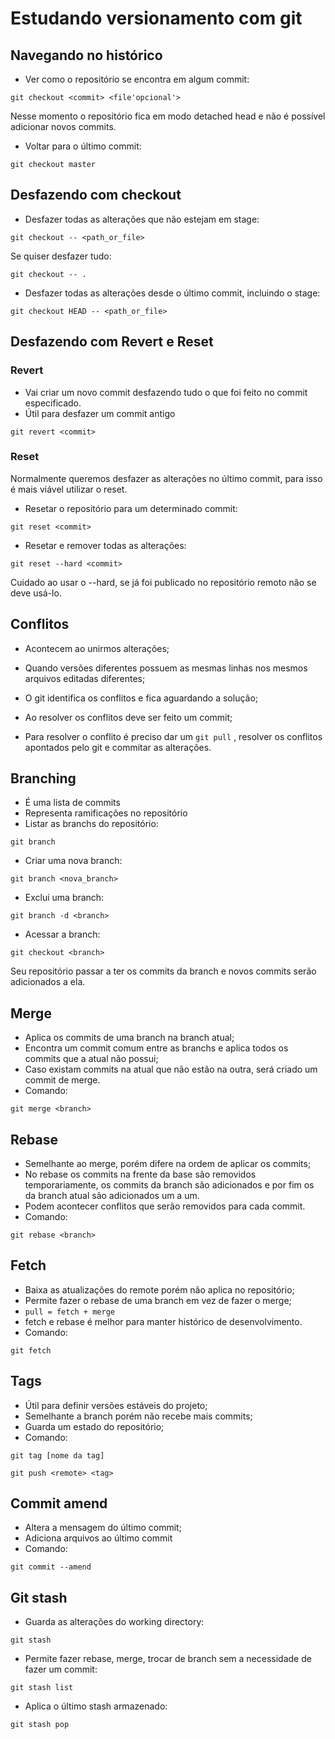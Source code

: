 # Estudando versionamento com git

## Navegando no histórico

- Ver como o repositório se encontra em algum commit:
```git
git checkout <commit> <file'opcional'>
```

Nesse momento o repositório fica em modo detached head e não é possível adicionar novos commits.

- Voltar para o último commit:
```git
git checkout master
```

## Desfazendo com checkout

- Desfazer todas as alterações que não estejam em stage:
```git
git checkout -- <path_or_file>
```

Se quiser desfazer tudo:
```git
git checkout -- .
```

- Desfazer todas as alterações desde o último commit, incluindo o stage:
```git
git checkout HEAD -- <path_or_file>
```

## Desfazendo com Revert e Reset

### Revert
- Vai criar um novo commit desfazendo tudo o que foi feito no commit especificado.
- Útil para desfazer um commit antigo

```git
git revert <commit>
```

### Reset
Normalmente queremos desfazer as alterações no último commit, para isso é mais viável utilizar o reset.
- Resetar o repositório para um determinado commit:
```git
git reset <commit>
```

- Resetar e remover todas as alterações:
```git
git reset --hard <commit>
```
Cuidado ao usar o --hard, se já foi publicado no repositório remoto não se deve usá-lo.

## Conflitos
- Acontecem ao unirmos alterações;
- Quando versões diferentes possuem as mesmas linhas nos mesmos arquivos editadas diferentes;
- O git identifica os conflitos e fica aguardando a solução;
- Ao resolver os conflitos deve ser feito um commit;

- Para resolver o conflito é preciso dar um `git pull` , resolver os conflitos apontados pelo git e commitar as alterações.

## Branching
- É uma lista de commits
- Representa ramificações no repositório
- Listar as branchs do repositório:
```
git branch
```
- Criar uma nova branch:
```
git branch <nova_branch>
```

- Exclui uma branch:
```
git branch -d <branch>
```

- Acessar a branch:
```
git checkout <branch>
```
Seu repositório passar a ter os commits da branch e novos commits serão adicionados a ela.

## Merge
- Aplica os commits de uma branch na branch atual;
- Encontra um commit comum entre as branchs e aplica todos os commits que a atual não possui;
- Caso existam commits na atual que não estão na outra, será criado um commit de merge.
- Comando:
```
git merge <branch>
```

## Rebase
- Semelhante ao merge, porém difere na ordem de aplicar os commits;
- No rebase os commits na frente da base são removidos temporariamente, os commits da branch são adicionados e por fim os da branch atual são adicionados um a um.
- Podem acontecer conflitos que serão removidos para cada commit.
- Comando:
```
git rebase <branch>
```

## Fetch
- Baixa as atualizações do remote porém não aplica no repositório;
- Permite fazer o rebase de uma branch em vez de fazer o merge;
- `pull = fetch + merge` 
- fetch e rebase é melhor para manter histórico de desenvolvimento.
- Comando:
```
git fetch
```

## Tags
- Útil para definir versões estáveis do projeto;
- Semelhante a branch porém não recebe mais commits;
- Guarda um estado do repositório;
- Comando:
```
git tag [nome da tag]
```

```
git push <remote> <tag>
```

## Commit amend
- Altera a mensagem do último commit;
- Adiciona arquivos ao último commit
- Comando:
```
git commit --amend
```

## Git stash
- Guarda as alterações do working directory:
```
git stash
```
- Permite fazer rebase, merge, trocar de branch sem a necessidade de fazer um commit:
```
git stash list
```

- Aplica o último stash armazenado:
```
git stash pop
```  